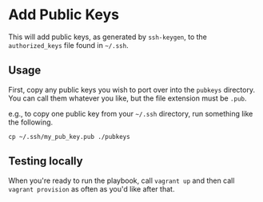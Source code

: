 # Add Public Keys

This will add public keys, as generated by `ssh-keygen`, to the
`authorized_keys` file found in `~/.ssh`.

## Usage

First, copy any public keys you wish to port over into the `pubkeys`
directory. You can call them whatever you like, but the file extension
must be `.pub`.

e.g., to copy one public key from your `~/.ssh` directory, run something like
the following.

    cp ~/.ssh/my_pub_key.pub ./pubkeys
    
## Testing locally

When you're ready to run the playbook, call `vagrant up` and then call
`vagrant provision` as often as you'd like after that.
